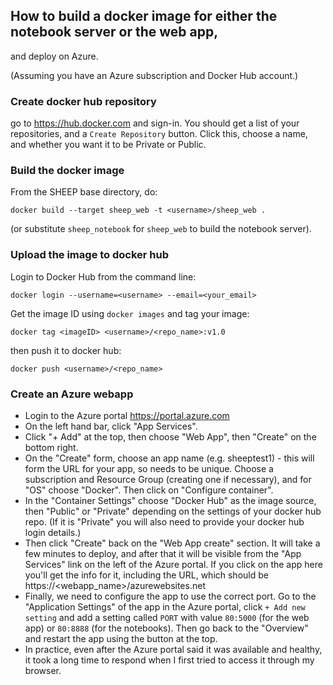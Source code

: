 ## How to build a docker image for either the notebook server or the web app,
and deploy on Azure.

(Assuming you have an Azure subscription and Docker Hub account.)

### Create docker hub repository

go to
https://hub.docker.com
and sign-in.  You should get a list of your repositories, and a ```Create Repository``` button.  Click this, choose a name, and whether you want it to be
Private or Public.

### Build the docker image

From the SHEEP base directory, do:

```
docker build --target sheep_web -t <username>/sheep_web .
```
(or substitute ```sheep_notebook``` for ```sheep_web``` to build the notebook server).


### Upload the image to docker hub

Login to Docker Hub from the command line:
```
docker login --username=<username> --email=<your_email>
```
Get the image ID using
```docker images```
and tag your image:
```
docker tag <imageID> <username>/<repo_name>:v1.0
```
then push it to docker hub:
```
docker push <username>/<repo_name>
```

### Create an Azure webapp

 * Login to the Azure portal https://portal.azure.com
 * On the left hand bar, click "App Services".
 * Click "+ Add" at the top, then choose "Web App", then "Create" on the bottom right.
 * On the "Create" form, choose an app name (e.g. sheeptest1) - this will form the URL for your app, so needs to be unique.  Choose a subscription and Resource Group (creating one if necessary), and for "OS" choose "Docker".  Then click on
 "Configure container".
 * In the "Container Settings" choose "Docker Hub" as the image source, then
 "Public" or "Private" depending on the settings of your docker hub repo.
 (If it is "Private" you will also need to provide your docker hub login details.)
 * Then click "Create" back on the "Web App create" section.  It will take a
 few minutes to deploy, and after that it will be visible from the "App Services" link on the left of the Azure portal.  If you click on the app here you'll
 get the info for it, including the URL, which should be
 https://<webapp_name>/azurewebsites.net
 * Finally, we need to configure the app to use the correct port.  Go to
 the "Application Settings" of the app in the Azure portal, click ```+ Add new setting``` and add a setting called ```PORT``` with value ```80:5000``` (for the web app) or ```80:8888``` (for the notebooks).   Then go back to the "Overview" and restart the app using the button at the top.
 * In practice, even after the Azure portal said it was available and healthy,
 it took a long time to respond when I first tried to access it through my browser.
 